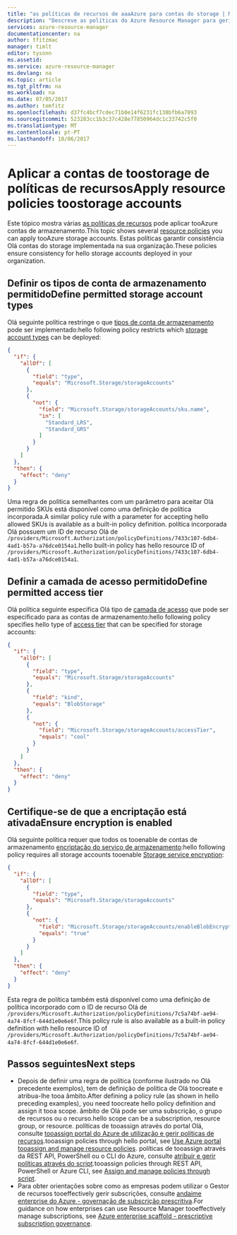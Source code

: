 ```yaml
---
title: "as políticas de recursos de aaaAzure para contas do storage | Microsoft Docs"
description: "Descreve as políticas do Azure Resource Manager para gerir a implementação de Olá de contas do storage."
services: azure-resource-manager
documentationcenter: na
author: tfitzmac
manager: timlt
editor: tysonn
ms.assetid: 
ms.service: azure-resource-manager
ms.devlang: na
ms.topic: article
ms.tgt_pltfrm: na
ms.workload: na
ms.date: 07/05/2017
ms.author: tomfitz
ms.openlocfilehash: d37fc4bcf7cdec71b0e14f6231fc138bfb6a7893
ms.sourcegitcommit: 523283cc1b3c37c428e77850964dc1c33742c5f0
ms.translationtype: MT
ms.contentlocale: pt-PT
ms.lasthandoff: 10/06/2017
---
```

# <a name="apply-resource-policies-toostorage-accounts"></a><span data-ttu-id="d6c43-103">Aplicar a contas de toostorage de políticas de recursos</span><span class="sxs-lookup"><span data-stu-id="d6c43-103">Apply resource policies toostorage accounts</span></span>
<span data-ttu-id="d6c43-104">Este tópico mostra várias [as políticas de recursos](resource-manager-policy.md) pode aplicar tooAzure contas de armazenamento.</span><span class="sxs-lookup"><span data-stu-id="d6c43-104">This topic shows several [resource policies](resource-manager-policy.md) you can apply tooAzure storage accounts.</span></span> <span data-ttu-id="d6c43-105">Estas políticas garantir consistência Olá contas do storage implementada na sua organização.</span><span class="sxs-lookup"><span data-stu-id="d6c43-105">These policies ensure consistency for hello storage accounts deployed in your organization.</span></span> 

## <a name="define-permitted-storage-account-types"></a><span data-ttu-id="d6c43-106">Definir os tipos de conta de armazenamento permitido</span><span class="sxs-lookup"><span data-stu-id="d6c43-106">Define permitted storage account types</span></span>

<span data-ttu-id="d6c43-107">Olá seguinte política restringe o que [tipos de conta de armazenamento](../storage/common/storage-redundancy.md) pode ser implementado:</span><span class="sxs-lookup"><span data-stu-id="d6c43-107">hello following policy restricts which [storage account types](../storage/common/storage-redundancy.md) can be deployed:</span></span>

```json
{
  "if": {
    "allOf": [
      {
        "field": "type",
        "equals": "Microsoft.Storage/storageAccounts"
      },
      {
        "not": {
          "field": "Microsoft.Storage/storageAccounts/sku.name",
          "in": [
            "Standard_LRS",
            "Standard_GRS"
          ]
        }
      }
    ]
  },
  "then": {
    "effect": "deny"
  }
}
```

<span data-ttu-id="d6c43-108">Uma regra de política semelhantes com um parâmetro para aceitar Olá permitido SKUs está disponível como uma definição de política incorporada.</span><span class="sxs-lookup"><span data-stu-id="d6c43-108">A similar policy rule with a parameter for accepting hello allowed SKUs is available as a built-in policy definition.</span></span> <span data-ttu-id="d6c43-109">política incorporada Olá possuem um ID de recurso Olá de `/providers/Microsoft.Authorization/policyDefinitions/7433c107-6db4-4ad1-b57a-a76dce0154a1`.</span><span class="sxs-lookup"><span data-stu-id="d6c43-109">hello built-in policy has hello resource ID of `/providers/Microsoft.Authorization/policyDefinitions/7433c107-6db4-4ad1-b57a-a76dce0154a1`.</span></span> 

## <a name="define-permitted-access-tier"></a><span data-ttu-id="d6c43-110">Definir a camada de acesso permitido</span><span class="sxs-lookup"><span data-stu-id="d6c43-110">Define permitted access tier</span></span>

<span data-ttu-id="d6c43-111">Olá política seguinte especifica Olá tipo de [camada de acesso](../storage/blobs/storage-blob-storage-tiers.md) que pode ser especificado para as contas de armazenamento:</span><span class="sxs-lookup"><span data-stu-id="d6c43-111">hello following policy specifies hello type of [access tier](../storage/blobs/storage-blob-storage-tiers.md) that can be specified for storage accounts:</span></span>

```json
{
  "if": {
    "allOf": [
      {
        "field": "type",
        "equals": "Microsoft.Storage/storageAccounts"
      },
      {
        "field": "kind",
        "equals": "BlobStorage"
      },
      {
        "not": {
          "field": "Microsoft.Storage/storageAccounts/accessTier",
          "equals": "cool"
        }
      }
    ]
  },
  "then": {
    "effect": "deny"
  }
}
```

## <a name="ensure-encryption-is-enabled"></a><span data-ttu-id="d6c43-112">Certifique-se de que a encriptação está ativada</span><span class="sxs-lookup"><span data-stu-id="d6c43-112">Ensure encryption is enabled</span></span>

<span data-ttu-id="d6c43-113">Olá seguinte política requer que todos os tooenable de contas de armazenamento [encriptação do serviço de armazenamento](../storage/common/storage-service-encryption.md):</span><span class="sxs-lookup"><span data-stu-id="d6c43-113">hello following policy requires all storage accounts tooenable [Storage service encryption](../storage/common/storage-service-encryption.md):</span></span>

```json
{
  "if": {
    "allOf": [
      {
        "field": "type",
        "equals": "Microsoft.Storage/storageAccounts"
      },
      {
        "not": {
          "field": "Microsoft.Storage/storageAccounts/enableBlobEncryption",
          "equals": "true"
        }
      }
    ]
  },
  "then": {
    "effect": "deny"
  }
}
```

<span data-ttu-id="d6c43-114">Esta regra de política também está disponível como uma definição de política incorporado com o ID de recurso Olá de `/providers/Microsoft.Authorization/policyDefinitions/7c5a74bf-ae94-4a74-8fcf-644d1e0e6e6f`.</span><span class="sxs-lookup"><span data-stu-id="d6c43-114">This policy rule is also available as a built-in policy definition with hello resource ID of `/providers/Microsoft.Authorization/policyDefinitions/7c5a74bf-ae94-4a74-8fcf-644d1e0e6e6f`.</span></span>

## <a name="next-steps"></a><span data-ttu-id="d6c43-115">Passos seguintes</span><span class="sxs-lookup"><span data-stu-id="d6c43-115">Next steps</span></span>
* <span data-ttu-id="d6c43-116">Depois de definir uma regra de política (conforme ilustrado no Olá precedente exemplos), tem de definição de política de Olá toocreate e atribua-lhe tooa âmbito.</span><span class="sxs-lookup"><span data-stu-id="d6c43-116">After defining a policy rule (as shown in hello preceding examples), you need toocreate hello policy definition and assign it tooa scope.</span></span> <span data-ttu-id="d6c43-117">âmbito de Olá pode ser uma subscrição, o grupo de recursos ou o recurso.</span><span class="sxs-lookup"><span data-stu-id="d6c43-117">hello scope can be a subscription, resource group, or resource.</span></span> <span data-ttu-id="d6c43-118">políticas de tooassign através do portal Olá, consulte [tooassign portal do Azure de utilização e gerir políticas de recursos](resource-manager-policy-portal.md).</span><span class="sxs-lookup"><span data-stu-id="d6c43-118">tooassign policies through hello portal, see [Use Azure portal tooassign and manage resource policies](resource-manager-policy-portal.md).</span></span> <span data-ttu-id="d6c43-119">políticas de tooassign através da REST API, PowerShell ou o CLI do Azure, consulte [atribuir e gerir políticas através do script](resource-manager-policy-create-assign.md).</span><span class="sxs-lookup"><span data-stu-id="d6c43-119">tooassign policies through REST API, PowerShell or Azure CLI, see [Assign and manage policies through script](resource-manager-policy-create-assign.md).</span></span> 
* <span data-ttu-id="d6c43-120">Para obter orientações sobre como as empresas podem utilizar o Gestor de recursos tooeffectively gerir subscrições, consulte [andaime enterprise do Azure - governação de subscrição prescritiva](resource-manager-subscription-governance.md).</span><span class="sxs-lookup"><span data-stu-id="d6c43-120">For guidance on how enterprises can use Resource Manager tooeffectively manage subscriptions, see [Azure enterprise scaffold - prescriptive subscription governance](resource-manager-subscription-governance.md).</span></span>

